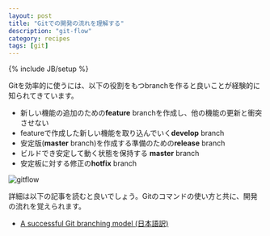 ```yaml
---
layout: post
title: "Gitでの開発の流れを理解する"
description: "git-flow"
category: recipes
tags: [git]
---
```

{% include JB/setup %}

Gitを効率的に使うには、以下の役割をもつbranchを作ると良いことが経験的に知られてきています。

- 新しい機能の追加のための**feature** branchを作成し、他の機能の更新と衝突させない 
- featureで作成した新しい機能を取り込んでいく**develop** branch
- 安定版(**master** branch)を作成する準備のための**release** branch
- ビルドでき安定して動く状態を保持する **master** branch
- 安定板に対する修正の**hotfix** branch

![gitflow]({{BASE_PATH}}/capture/2012-11/gitflow.png)

詳細は以下の記事を読むと良いでしょう。Gitのコマンドの使い方と共に、開発の流れを覚えられます。

- [A successful Git branching model (日本語訳)](http://keijinsonyaban.blogspot.jp/2010/10/successful-git-branching-model.html)
